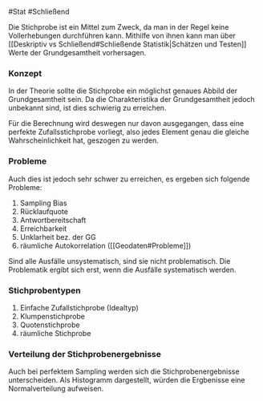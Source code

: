 #Stat #Schließend

Die Stichprobe ist ein Mittel zum Zweck, da man in der Regel keine Vollerhebungen durchführen kann. Mithilfe von ihnen kann man über [[Deskriptiv vs Schließend#Schließende Statistik|Schätzen und Testen]] Werte der Grundgesamtheit vorhersagen. 

### Konzept

In der Theorie sollte die Stichprobe ein möglichst genaues Abbild der Grundgesamtheit sein. Da die Charakteristika der Grundgesamtheit jedoch unbekannt sind, ist dies schwierig zu erreichen.

Für die Berechnung wird deswegen nur davon ausgegangen, dass eine perfekte Zufallsstichprobe vorliegt, also jedes Element genau die gleiche Wahrscheinlichkeit hat, geszogen zu werden.

### Probleme

Auch dies ist jedoch sehr schwer zu erreichen, es ergeben sich folgende Probleme:

1. Sampling Bias
2. Rücklaufquote
3. Antwortbereitschaft
4. Erreichbarkeit
5. Unklarheit bez. der GG
6. räumliche Autokorrelation ([[Geodaten#Probleme]])

Sind alle Ausfälle unsystematisch, sind sie nicht problematisch. Die Problematik ergibt sich erst, wenn die Ausfälle systematisch werden.

### Stichprobentypen

1. Einfache Zufallstichprobe (Idealtyp)
2. Klumpenstichprobe
3. Quotenstichprobe
4. räumliche Stichprobe

### Verteilung der Stichprobenergebnisse

Auch bei perfektem Sampling werden sich die Stichprobenergebnisse unterscheiden. Als Histogramm dargestellt, würden die Ergbenisse eine Normalverteilung aufweisen.
